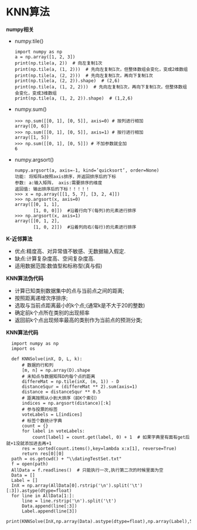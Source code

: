 # KNN算法

**numpy相关**

* numpy.tile()

      import numpy as np
      a = np.array([1, 2, 3])
      print(np.tile(a, 2))  # 向左复制1次
      print(np.tile(a, (1, 2)))  # 先向左复制1次，但整体数组会变化，变成2维数组
      print(np.tile(a, (2, 2)))  # 先向左复制1次，再向下复制1次
      print(np.tile(a, (2, 2)).shape)  # (2,6)
      print(np.tile(a, (1, 2, 2)))  # 先向左复制1次，再向下复制1次，但整体数组会变化，变成3维数组
      print(np.tile(a, (1, 2, 2)).shape)  # (1,2,6)

* numpy.sum()

      >>> np.sum([[0, 1], [0, 5]], axis=0) # 按列进行相加
      array([0, 6])
      >>> np.sum([[0, 1], [0, 5]], axis=1) # 按行进行相加
      array([1, 5])
      >>> np.sum([[0, 1], [0, 5]]) # 不加参数就全加
      6

* numpy.argsort()

      numpy.argsort(a, axis=-1, kind=’quicksort’, order=None) 
      功能: 将矩阵a按照axis排序，并返回排序后的下标 
      参数: a:输入矩阵， axis:需要排序的维度 
      返回值: 输出排序后的下标！！！！！
      >>> x = np.array([[1, 5, 7], [3, 2, 4]])
      >>> np.argsort(x, axis=0)
      array([[0, 1, 1],
             [1, 0, 0]])  #沿着行向下(每列)的元素进行排序
      >>> np.argsort(x, axis=1)
      array([[0, 1, 2],
             [1, 0, 2]])  #沿着列向右(每行)的元素进行排序

**K-近邻算法**
* 优点:精度高、对异常值不敏感、无数据输入假定.
* 缺点:计算复杂度高、空间复杂度高.
* 适用数据范围:数值型和标称型(真与假)

**KNN算法伪代码**
* 计算已知类别数据集中的点与当前点之间的距离;
* 按照距离递增次序排序;
* 选取与当前点距离最小的k个点;(通常k是不大于20的整数)
* 确定前k个点所在类别的出现频率
* 返回前k个点出现频率最高的类别作为当前点的预测分类;

**KNN算法代码**

      import numpy as np
      import os

      def KNNSolve(inX, D, L, k):
          # 数据的行和列
          [m, n] = np.array(D).shape
          # 未知点与数据矩阵D内每个点的距离
          differeMat = np.tile(inX, (m, 1)) - D
          distanceSqur = (differeMat ** 2).sum(axis=1)
          distance = distanceSqur ** 0.5
          # 距离按照从小到大排序（前K个索引）
          indices = np.argsort(distance)[:k]
          # 参与投票的标签
          voteLabels = L[indices]
          # 标签个数统计字典
          count = {}
          for label in voteLabels:
              count[label] = count.get(label, 0) + 1  # 如果字典里有面有get后就+1没就添加进去再+1
          res = sorted(count.items(),key=lambda x:x[1], reverse=True)
          return res[0][0]
      path = os.getcwd() + "\\datingTestSet.txt"
      f = open(path)
      AllData = f.readlines()  # 只能执行一次,执行第二次的时候里面为空
      Data = []
      Label = []
      InX = np.array(AllData[0].rstrip('\n').split('\t')[:3]).astype(dtype=float)
      for line in AllData[1:]:
          line = line.rstrip('\n').split('\t')
          Data.append(line[:3])
          Label.append(line[3])
      print(KNNSolve(InX,np.array(Data).astype(dtype=float),np.array(Label),50))
